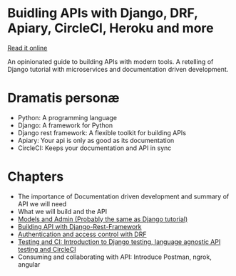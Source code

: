 Buidling APIs with Django, DRF, Apiary, CircleCI, Heroku and more
==================================================================

[Read it online](http://books.agiliq.com/projects/django-api-polls-tutorial/)

An opinionated guide to building APIs with modern tools.
A retelling of Django tutorial with microservices and documentation driven development.

Dramatis personæ
================

* Python: A programming language
* Django: A framework for Python
* Django rest framework: A flexible toolkit for building APIs
* Apiary: Your api is only as good as its documentation
* CircleCI: Keeps your documentation and API in sync


Chapters
========

* The importance of Documentation driven development and summary of API we will need
* What we will build and the API
* [Models and Admin (Probably the same as Django tutorial)](http://books.agiliq.com/projects/django-api-polls-tutorial/en/latest/chapter1.html)
* [Building API with Django-Rest-Framework](http://books.agiliq.com/projects/django-api-polls-tutorial/en/latest/chapter2.html)
* [Authentication and access control with DRF](http://books.agiliq.com/projects/django-api-polls-tutorial/en/latest/chapter3.html)
* [Testing and CI: Introduction to Django testing, language agnostic API testing and CircleCI](http://books.agiliq.com/projects/django-api-polls-tutorial/en/latest/chapter4.html)
* Consuming and collaborating with API: Introduce Postman, ngrok, angular
